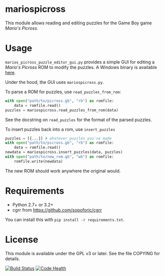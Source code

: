 mariospicross
=============

This module allows reading and editing puzzles for the Game Boy game _Mario's
Picross_.

Usage
=====

`marios_picross_puzzle_editor_gui.py` provides a simple GUI for editing a
_Mario's Picross_ ROM to modify the puzzles. A Windows binary is available
[here][1].

Under the hood, the GUI uses `mariospicross.py`.

To parse a ROM for puzzles, use `read_puzzles_from_rom`:

```python
with open("path/to/picross.gb", "rb") as romfile:
    data = romfile.read()
puzzles = mariospicross.read_puzzles_from_rom(data)
```

See the docstring on `read_puzzles` for the format of the parsed puzzles.

To insert puzzles back into a rom, use `insert_puzzles`

```python
puzzles = [{...}] # whatever puzzles you've made
with open("path/to/picross.gb", "rb") as romfile:
    data = romfile.read()
newdata = mariospicross.insert_puzzles(data, puzzles)
with open("path/to/new_rom.gb", "wb") as romfile:
    romfile.write(newdata)
```

The new ROM should work anywhere the original would.

Requirements
============

* Python 2.7+ or 3.2+
* cgrr from https://github.com/sopoforic/cgrr

You can install this with `pip install -r requirements.txt`.

License
=======

This module is available under the GPL v3 or later. See the file COPYING for
details.

[![Build Status](https://travis-ci.org/sopoforic/cgrr-mariospicross.svg?branch=master)](https://travis-ci.org/sopoforic/cgrr-mariospicross)
[![Code Health](https://landscape.io/github/sopoforic/cgrr-mariospicross/master/landscape.svg?style=flat)](https://landscape.io/github/sopoforic/cgrr-mariospicross/master)

[1]: https://github.com/sopoforic/cgrr-mariospicross/releases/download/v0.1.0/marios_picross_puzzle_editor_gui-ab8c7b1.7z
